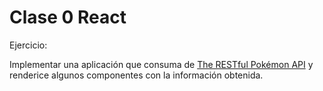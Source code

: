 # Clase 0 React 

Ejercicio:

Implementar una aplicación que consuma de [The RESTful Pokémon API](https://pokeapi.co/) y renderice algunos componentes con la información obtenida. 